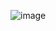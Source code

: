 ![image](https://user-images.githubusercontent.com/36649115/40803287-208ade28-64cd-11e8-80a6-60876617c162.png)
